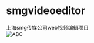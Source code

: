 # smgvideoeditor
上海smg传媒公司web视频编辑项目 <br>
![ABC](http://chuantu.biz/t5/18/1468737106x3738746559.jpg) 
